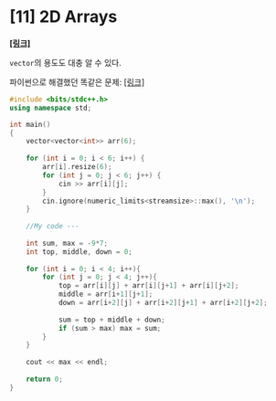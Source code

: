 # [11] 2D Arrays



**[[링크]](https://www.hackerrank.com/challenges/30-2d-arrays/problem?h_r=email&unlock_token=354ae326cb40d855aba28156d8fe81e4ee2748b1&utm_campaign=30_days_of_code_continuous&utm_medium=email&utm_source=daily_reminder)**



`vector`의 용도도 대충 알 수 있다.

파이썬으로 해결했던 똑같은 문제: [[링크]](https://github.com/solidcellaMoon/studynote/blob/master/data%20structures%20%26%20algos/HackerRank/Interview%20Preparation%20Kit/1%20Arrays/2D%20Array%20-%20DS.md)





``` c++
#include <bits/stdc++.h>
using namespace std;

int main()
{
    vector<vector<int>> arr(6);
    
    for (int i = 0; i < 6; i++) {
        arr[i].resize(6);
        for (int j = 0; j < 6; j++) {
            cin >> arr[i][j];
        }
        cin.ignore(numeric_limits<streamsize>::max(), '\n');
    }
    
    //My code ---
    
    int sum, max = -9*7;
    int top, middle, down = 0;
    
    for (int i = 0; i < 4; i++){
        for (int j = 0; j < 4; j++){
            top = arr[i][j] + arr[i][j+1] + arr[i][j+2];
            middle = arr[i+1][j+1];
            down = arr[i+2][j] + arr[i+2][j+1] + arr[i+2][j+2];
            
            sum = top + middle + down;  
            if (sum > max) max = sum;
        }
    }
    
    cout << max << endl;
    
    return 0;
}

```

